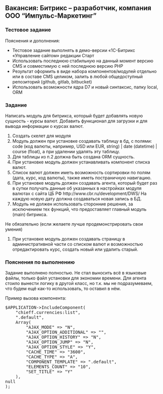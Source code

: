 <h2>Вакансия: Битрикс – разработчик, компания ООО “Импульс-Маркетинг”</h2>
<h3>Тестовое задание</h3>
<p>Пояснения и дополнения:</p>
<ul>
    <li>Тестовое задание выполнять в демо-версии «1С-Битрикс «Управление сайтом» редакции Старт</li>
    <li>Использовать последнюю стабильную на данный момент версию CMS и совместимую с ней последнюю версию PHP</li>
    <li>Результат оформить в виде набора компонентов/модулей отдельно или в составе CMS целиком, залить в любой общедоступный репозиторий (github, gitlab, bitbucket)</li>
    <li>Использовать возможности ядра D7 и новый синтаксис, папку local, ORM</li>
</ul>
<h3>Задание</h3>
<p>Написать модуль для битрикса, который будет добавлять новую сущность - курсы валют. Добавить функционал для загрузки и для вывода информации о курсах валют.</p>
<ol>
    <li>Создать скелет для модуля</li>
    <li>Модуль должен при установке создавать таблицу в бд, с полями: code (код валюты, например, USD или EUR, string) | date (datetime) | course (float), а при удалении удалять эту таблицу.</li>
    <li>Для таблицы из п.2 должна быть создана ORM сущность.</li>
    <li>При установке модуль должен устанавливать компонент списка валют.</li>
    <li>Список валют должен иметь возможность сортировки по полям (дата, курс, код валюты), также иметь постраничную навигацию.</li>
    <li>При установке модуль должен создавать агента, который будет раз в сутки получать данные об указанных в настройках модуля валютах с сайта ЦБ РФ http://www.cbr.ru/development/DWS/ На каждую новую дату должна создаваться новая запись в БД.</li>
    <li>Модуль не должен использовать сторонние решения, за исключением тех функций, что предоставляет главный модуль (main) битрикса.</li>
</ol>
<p>Не обязательно (если желаете лучше продемонстрировать свои умения)</p>
<ol>
    <li>При установке модуль должен создавать страницу в административной части со списком валют и возможностью отредактировать курс, создать новый или удалить старый.</li>
</ol>
<h3>Пояснения по выполнению</h3>
<p>Задание выполнено полностью. Не стал выносить всё в языковые файлы, только файл установки для экономии времени. Для агента стоило вынести логику в другой класс, но т.к. мы не подразумеваем, что будем ещё как-то использовать, то оставил в нём.</p>
<p>Пример вызова компонента:</p>
<pre>
$APPLICATION->IncludeComponent(
	"chieff.currencies:list",
	".default",
	Array(
		"AJAX_MODE" => "N",
		"AJAX_OPTION_ADDITIONAL" => "",
		"AJAX_OPTION_HISTORY" => "N",
		"AJAX_OPTION_JUMP" => "N",
		"AJAX_OPTION_STYLE" => "Y",
		"CACHE_TIME" => "3600",
		"CACHE_TYPE" => "A",
		"COMPONENT_TEMPLATE" => ".default",
		"ELEMENTS_COUNT" => "10",
		"SET_TITLE" => "Y"
	),
null
);
</pre>
